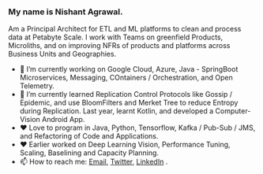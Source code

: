 ### My name is Nishant Agrawal. 

Am a Principal Architect for ETL and ML platforms to clean and process data at Petabyte Scale. I work with Teams on greenfield Products, Microliths, and on improving NFRs of products and platforms across Business Units and Geographies.

- 🔭 I’m currently working on Google Cloud, Azure, Java - SpringBoot Microservices, Messaging, COntainers / Orchestration, and Open Telemetry.
- 🌱 I’m currently learned Replication Control Protocols like Gossip / Epidemic, and use BloomFilters and Merket Tree to reduce Entropy during Replication. Last year, learnt Kotlin, and developed a Computer-Vision Android App.
- ❤️ Love to program in Java, Python, Tensorflow, Kafka / Pub-Sub / JMS, and Refactoring of Code and Applications.
- ❤️ Earlier worked on Deep Learning Vision, Performance Tuning, Scaling, Baselining and Capacity Planning.
- 📫 How to reach me: [Email](mailto:root.nishi@gmail.com), [Twitter](https://twitter.com/tachyo9), [LinkedIn](https://www.linkedin.com/in/agrawalnishant/) .
